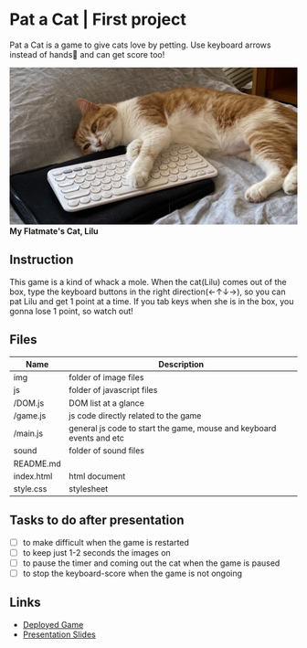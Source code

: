 # Pat a Cat | First project
Pat a Cat is a game to give cats love by petting. Use keyboard arrows instead of hands🙌 and can get score too!

![](img/lilu_keyboard.jpg)
**My Flatmate's Cat, Lilu**

## Instruction
This game is a kind of whack a mole. When the cat(Lilu) comes out of the box, type the keyboard buttons in the right direction(←↑↓→), so you can pat Lilu and get 1 point at a time. If you tab keys when she is in the box, you gonna lose 1 point, so watch out! 

## Files
| Name | Description |
|--------------|---------------|
| img      | folder of image files |
| js      | folder of javascript files |
| /DOM.js      | DOM list at a glance |
| /game.js      | js code directly related to the game |
| /main.js      | general js code to start the game, mouse and keyboard events and etc |
| sound      | folder of sound files |
| README.md      |  |
| index.html      | html document |
| style.css      | stylesheet |

## Tasks to do after presentation
- [ ] to make difficult when the game is restarted
- [ ] to keep just 1-2 seconds the images on
- [ ] to pause the timer and coming out the cat when the game is paused
- [ ] to stop the keyboard-score when the game is not ongoing

## Links
- [Deployed Game](https://yosoyyona.github.io/pat_a_cat/)
- [Presentation Slides](https://docs.google.com/presentation/d/11FaS86A6iCgs9jZI_GNXbjHZPMyMuJjtpl0Ynpu2I5M/edit?usp=sharing)